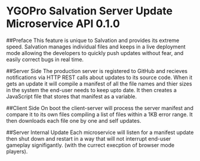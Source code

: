 # YGOPro Salvation Server Update Microservice API 0.1.0

##Preface
This feature is unique to Salvation and provides its extreme speed. Salvation manages individual files and keeps in a live deployment mode allowing the developers to quickly push updates without fear, and easily correct bugs in real time.

##Server Side
The production server is registered to GitHub and recieves notifications via HTTP REST calls about updates to its source code. When it gets an update it will compile a manifest of all the file names and thier sizes in the system the end-user needs to keep upto date. It then creates a JavaScript file that stores that manifest as a variable.

##Client Side
On boot the client-server will process the server manifest and compare it to its own files compiling a list of files within a 1KB error range. It then downloads each file one by one and self updates.

##Server Internal Update
Each microservice will listen for a manifest update then shut down and restart in a way that will not interrupt end-user gameplay  signifigantly. (with the currect execption of browser mode players).